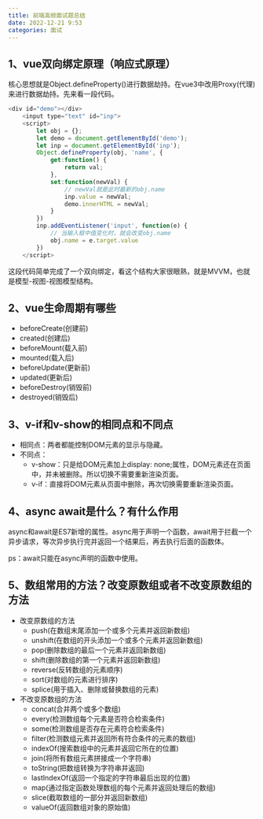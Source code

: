 ```yaml
---
title: 前端高频面试题总结
date: 2022-12-21 9:53
categories: 面试
---
```


## 1、vue双向绑定原理（响应式原理）

核心思想就是Object.defineProperty()进行数据劫持。在vue3中改用Proxy(代理)来进行数据劫持。先来看一段代码。

```js
<div id="demo"></div>
    <input type="text" id="inp">
    <script>
        let obj = {};
        let demo = document.getElementById('demo');
        let inp = document.getElementById('inp');
        Object.defineProperty(obj, 'name', {
            get:function() {
                return val;
            },
            set:function(newVal) {
                // newVal就是此时最新的obj.name
                inp.value = newVal;
                demo.innerHTML = newVal;
            }
        })
        inp.addEventListener('input', function(e) {
            // 当输入框中值变化时，就会改变obj.name
            obj.name = e.target.value
        })
    </script>
```

这段代码简单完成了一个双向绑定，看这个结构大家很眼熟，就是MVVM，也就是模型-视图-视图模型结构。

## 2、vue生命周期有哪些

- beforeCreate(创建前)
- created(创建后)
- beforeMount(载入前)
- mounted(载入后)
- beforeUpdate(更新前)
- updated(更新后)
- beforeDestroy(销毁前)
- destroyed(销毁后)

## 3、v-if和v-show的相同点和不同点

- 相同点：两者都能控制DOM元素的显示与隐藏。
- 不同点：
  - v-show：只是给DOM元素加上display: none;属性，DOM元素还在页面中，并未被删除。所以切换不需要重新渲染页面。
  - v-if：直接将DOM元素从页面中删除，再次切换需要重新渲染页面。

## 4、async await是什么？有什么作用

async和await是ES7新增的属性。async用于声明一个函数，await用于拦截一个异步请求，等次异步执行完并返回一个结果后，再去执行后面的函数体。

ps：await只能在async声明的函数中使用。

## 5、数组常用的方法？改变原数组或者不改变原数组的方法

- 改变原数组的方法
  - push(在数组末尾添加一个或多个元素并返回新数组)
  - unshift(在数组的开头添加一个或多个元素并返回新数组)
  - pop(删除数组的最后一个元素并返回新数组)
  - shift(删除数组的第一个元素并返回新数组)
  - reverse(反转数组的元素顺序)
  - sort(对数组的元素进行排序)
  - splice(用于插入、删除或替换数组的元素)
- 不改变原数组的方法
  - concat(合并两个或多个数组)
  - every(检测数组每个元素是否符合检索条件)
  - some(检测数组是否存在元素符合检索条件)
  - filter(检测数组元素并返回所有符合条件的元素的数组)
  - indexOf(搜索数组中的元素并返回它所在的位置)
  - join(将所有数组元素拼接成一个字符串)
  - toString(把数组转换为字符串并返回)
  - lastIndexOf(返回一个指定的字符串最后出现的位置)
  - map(通过指定函数处理数组的每个元素并返回处理后的数组)
  - slice(截取数组的一部分并返回新数组)
  - valueOf(返回数组对象的原始值)
